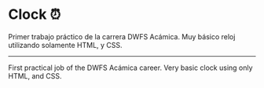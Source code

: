 # Clock ⏰
Primer trabajo práctico de la carrera DWFS Acámica.
Muy básico reloj utilizando solamente HTML, y CSS.

___________________________________________________________________________________________________________________________________________________________________
First practical job of the DWFS Acámica career.
Very basic clock using only HTML, and CSS.
